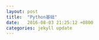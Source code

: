 ```yaml
---
layout: post
title:  "Python基础"
date:   2016-08-03 21:25:12 +0800
categories: jekyll update
---
```







